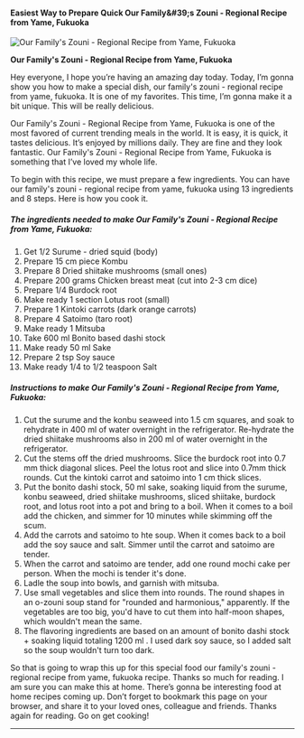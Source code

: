             

#### Easiest Way to Prepare Quick Our Family&amp;#39;s Zouni - Regional Recipe from Yame, Fukuoka

![Our Family's Zouni - Regional Recipe from Yame, Fukuoka](https://img-global.cpcdn.com/recipes/5824139066605568/751x532cq70/our-familys-zouni-regional-recipe-from-yame-fukuoka-recipe-main-photo.jpg)

**Our Family's Zouni - Regional Recipe from Yame, Fukuoka**

Hey everyone, I hope you’re having an amazing day today. Today, I’m gonna show you how to make a special dish, our family's zouni - regional recipe from yame, fukuoka. It is one of my favorites. This time, I’m gonna make it a bit unique. This will be really delicious.

Our Family's Zouni - Regional Recipe from Yame, Fukuoka is one of the most favored of current trending meals in the world. It is easy, it is quick, it tastes delicious. It’s enjoyed by millions daily. They are fine and they look fantastic. Our Family's Zouni - Regional Recipe from Yame, Fukuoka is something that I’ve loved my whole life.

To begin with this recipe, we must prepare a few ingredients. You can have our family's zouni - regional recipe from yame, fukuoka using 13 ingredients and 8 steps. Here is how you cook it.

##### The ingredients needed to make Our Family's Zouni - Regional Recipe from Yame, Fukuoka:

1.  Get 1/2 Surume - dried squid (body)
2.  Prepare 15 cm piece Kombu
3.  Prepare 8 Dried shiitake mushrooms (small ones)
4.  Prepare 200 grams Chicken breast meat (cut into 2-3 cm dice)
5.  Prepare 1/4 Burdock root
6.  Make ready 1 section Lotus root (small)
7.  Prepare 1 Kintoki carrots (dark orange carrots)
8.  Prepare 4 Satoimo (taro root)
9.  Make ready 1 Mitsuba
10.  Take 600 ml Bonito based dashi stock
11.  Make ready 50 ml Sake
12.  Prepare 2 tsp Soy sauce
13.  Make ready 1/4 to 1/2 teaspoon Salt

##### Instructions to make Our Family's Zouni - Regional Recipe from Yame, Fukuoka:

1.  Cut the surume and the konbu seaweed into 1.5 cm squares, and soak to rehydrate in 400 ml of water overnight in the refrigerator. Re-hydrate the dried shiitake mushrooms also in 200 ml of water overnight in the refrigerator.
2.  Cut the stems off the dried mushrooms. Slice the burdock root into 0.7 mm thick diagonal slices. Peel the lotus root and slice into 0.7mm thick rounds. Cut the kintoki carrot and satoimo into 1 cm thick slices.
3.  Put the bonito dashi stock, 50 ml sake, soaking liquid from the surume, konbu seaweed, dried shiitake mushrooms, sliced shiitake, burdock root, and lotus root into a pot and bring to a boil. When it comes to a boil add the chicken, and simmer for 10 minutes while skimming off the scum.
4.  Add the carrots and satoimo to hte soup. When it comes back to a boil add the soy sauce and salt. Simmer until the carrot and satoimo are tender.
5.  When the carrot and satoimo are tender, add one round mochi cake per person. When the mochi is tender it's done.
6.  Ladle the soup into bowls, and garnish with mitsuba.
7.  Use small vegetables and slice them into rounds. The round shapes in an o-zouni soup stand for "rounded and harmonious," apparently. If the vegetables are too big, you'd have to cut them into half-moon shapes, which wouldn't mean the same.
8.  The flavoring ingredients are based on an amount of bonito dashi stock + soaking liquid totaling 1200 ml . I used dark soy sauce, so I added salt so the soup wouldn't turn too dark.

So that is going to wrap this up for this special food our family's zouni - regional recipe from yame, fukuoka recipe. Thanks so much for reading. I am sure you can make this at home. There’s gonna be interesting food at home recipes coming up. Don’t forget to bookmark this page on your browser, and share it to your loved ones, colleague and friends. Thanks again for reading. Go on get cooking!

* * *